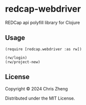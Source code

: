 # redcap-webdriver

REDCap api polyfill library for Clojure

## Usage

```
(require [redcap.webdriver :as rw])

(rw/login)
(rw/project-new)
```

## License

Copyright © 2024 Chris Zheng

Distributed under the MIT License.
